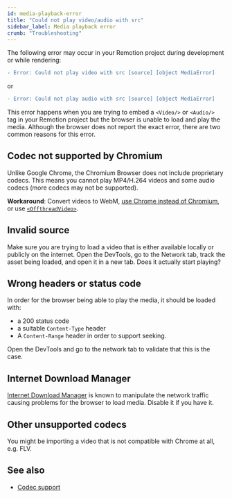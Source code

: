 ```yaml
---
id: media-playback-error
title: "Could not play video/audio with src"
sidebar_label: Media playback error
crumb: "Troubleshooting"
---
```


The following error may occur in your Remotion project during development or while rendering:

```diff
- Error: Could not play video with src [source] [object MediaError]
```

or

```diff
- Error: Could not play audio with src [source] [object MediaError]
```

This error happens when you are trying to embed a `<Video/>` or `<Audio/>` tag in your Remotion project but the browser is unable to load and play the media. Although the browser does not report the exact error, there are two common reasons for this error.

## Codec not supported by Chromium

Unlike Google Chrome, the Chromium Browser does not include proprietary codecs. This means you cannot play MP4/H.264 videos and some audio codecs (more codecs may not be supported).

**Workaround**: Convert videos to WebM, [use Chrome instead of Chromium](/docs/config#setbrowserexecutable), or use [`<OffthreadVideo>`](/docs/offthreadvideo).

## Invalid source

Make sure you are trying to load a video that is either available locally or publicly on the internet. Open the DevTools, go to the Network tab, track the asset being loaded, and open it in a new tab. Does it actually start playing?

## Wrong headers or status code

In order for the browser being able to play the media, it should be loaded with:

- a 200 status code
- a suitable `Content-Type` header
- A `Content-Range` header in order to support seeking.

Open the DevTools and go to the network tab to validate that this is the case.

## Internet Download Manager

[Internet Download Manager](https://www.internetdownloadmanager.com/) is known to manipulate the network traffic causing problems for the browser to load media. Disable it if you have it.

## Other unsupported codecs

You might be importing a video that is not compatible with Chrome at all, e.g. FLV.

## See also

- [Codec support](/docs/config#setbrowserexecutable)
